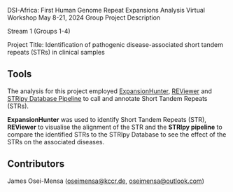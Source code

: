 DSI-Africa: First Human Genome Repeat Expansions Analysis Virtual Workshop
May 8-21, 2024
Group Project Description

Stream 1 (Groups 1-4)

Project Title: Identification of pathogenic disease-associated short tandem repeats (STRs) in clinical samples

## Tools

The analysis for this project employed [ExpansionHunter](https://github.com/Illumina/ExpansionHunter), [REViewer](https://github.com/Illumina/REViewer) and [STRipy Database Pipeline](https://gitlab.com/andreassh/stripy-pipeline) to call and annotate Short Tandem Repeats (STRs).

**ExpansionHunter** was used to identify Short Tandem Repeats (STR), **REViewer** to visualise the alignment of the STR and the **STRIpy pipeline** to compare the identified STRs to the STRIpy Database to see the effect of the STRs on the associated diseases.

## Contributors
James Osei-Mensa (oseimensa@kccr.de, oseimensa@outlook.com)

